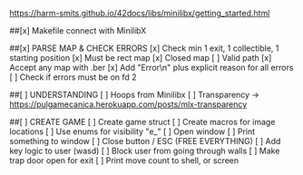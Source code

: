 https://harm-smits.github.io/42docs/libs/minilibx/getting_started.html

##[x] Makefile connect with MinilibX

##[x] PARSE MAP & CHECK ERRORS
[x] Check min 1 exit, 1 collectible, 1 starting position
[x] Must be rect map
[x] Closed map
[ ] Valid path
[x] Accept any map with .ber
[x] Add "Error\n" plus explicit reason for all errors
[ ] Check if errors must be on fd 2

##[ ] UNDERSTANDING
[ ] Hoops from Minilibx
[ ] Transparency -> https://pulgamecanica.herokuapp.com/posts/mlx-transparency

##[ ] CREATE GAME
[ ] Create game struct
[ ] Create macros for image locations
[ ] Use enums for visibility "e_" 
[ ] Open window
[ ] Print something to window
[ ] Close button / ESC (FREE EVERYTHING)
[ ] Add key logic to user (wasd)
[ ] Block user from going through walls
[ ] Make trap door open for exit
[ ] Print move count to shell, or screen
